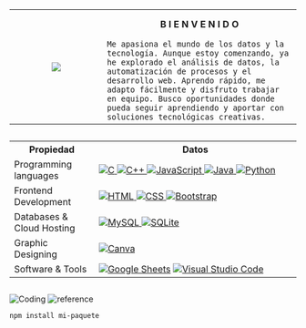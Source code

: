 
<table>
      <tr>
            <th rowspan="2" width="350">
             <img src="https://media1.giphy.com/media/v1.Y2lkPTc5MGI3NjExZ3V3cmxiN3hjZ3A3cGpienlnYmJpcGtkbjJ4ZDJxcTA0bTh1aHQxbyZlcD12MV9pbnRlcm5hbF9naWZfYnlfaWQmY3Q9Zw/NXnTlsbJ1cgK5mcQiU/giphy.gif">
            </th>
            <th width="650" height="50">B I E N V E N I D O</th>
      </tr>
      <tr>
            <td>
                  <code>Me apasiona el mundo de los datos y la tecnología. Aunque estoy comenzando, ya he explorado el análisis de datos, la automatización de procesos y el desarrollo web. Aprendo rápido, me adapto fácilmente y disfruto trabajar en equipo. Busco oportunidades donde pueda seguir aprendiendo y aportar con soluciones tecnológicas creativas.</code>
            </td>
      </tr>
</table>

##

<table>
      <tr>
            <th width="200">Propiedad</th>
            <th width="900" >Datos</th>
      </tr>
      <tr>
            <td>Programming languages</td>
            <td>
                  <a href="https://www.cprogramming.com/" target="_blank"> 
                        <img alt="C" src="https://img.shields.io/badge/C%20-%232370ED.svg?logo=c&logoColor=white">
                  </a>
                  <a href="https://www.w3schools.com/cpp/" target="_blank"> 
                        <img alt="C++" src="https://img.shields.io/badge/C++%20-%2300599C.svg?logo=c%2B%2B&logoColor=white">
                  </a>
                  <a href="https://developer.mozilla.org/en-US/docs/Web/JavaScript" target="_blank"> 
                        <img alt="JavaScript" src="https://img.shields.io/badge/JavaScript%20-%23F7DF1E.svg?logo=javascript&logoColor=black">
                  </a>
                  <a href="https://www.java.com" target="_blank"> 
                        <img alt="Java" src="https://img.shields.io/badge/Java-%23007396.svg?logo=java&logoColor=white">
                  </a>         
                  <a href="https://www.python.org" target="_blank">
                        <img alt="Python" src="https://img.shields.io/badge/Python%20-%2314354C.svg?logo=python&logoColor=white">
            </td>
      </tr>
      <tr>
            <td>Frontend Development</td>
            <td>
                  <a href="https://www.w3.org/html/" target="_blank"> 
                        <img alt="HTML" src="https://img.shields.io/badge/HTML5%20-%23E34F26.svg?logo=html5&logoColor=white">
                  </a>   
                  <a href="https://www.w3schools.com/css/" target="_blank">
                        <img alt="CSS" src="https://img.shields.io/badge/CSS%20-%231572B6.svg?logo=css3&logoColor=white">
                  </a> 
                  <a href="https://getbootstrap.com" target="_blank"> 
                        <img alt="Bootstrap" src="https://img.shields.io/badge/Bootstrap-%23563D7C.svg?style=flat&logo=bootstrap&logoColor=white"/>
                  </a>
            </td>
      </tr>
      <tr>
            <td>Databases & Cloud Hosting</td>
            <td>
                  <a href="https://www.mysql.com/">
                        <img alt="MySQL" src="https://img.shields.io/badge/MySQL-%2300f.svg?style=flat&llogo=mysql&logoColor=white">
                  </a>
                  <a href="https://www.sqlite.org/">
                        <img alt="SQLite" src ="https://img.shields.io/badge/sqlite-%2307405e.svg?style=flat&logo=sqlite&logoColor=white"/>
                  </a>
            </td>
      </tr>
      <tr>
            <td>Graphic Designing</td>
            <td>
                  <a href="#">
                        <img alt="Canva" src="https://img.shields.io/badge/Canva-%2300C4CC.svg?style=flat&logo=Canva&logoColor=white"/>
                  </a>
            </td>
      </tr>
      <tr>
            <td>Software & Tools</td>
            <td>
                  <a href="#"><img alt="Google Sheets" src="https://img.shields.io/badge/Google%20Sheets%20-%2334A853.svg?logo=google%20sheets&logoColor=white"></a>
                  <a href="#"><img alt="Visual Studio Code" src="https://img.shields.io/badge/Visual%20Studio%20Code-0078d7.svg?logo=visual-studio-code&logoColor=white"></a>
            </td>
      </tr>
</table>

##

![Coding](https://media3.giphy.com/media/v1.Y2lkPTc5MGI3NjExZ3JmNmIwcXI4cXdkOHgxdmQ3ZjhudzV0bzFvYnV1ZjUxcTBoeGppMyZlcD12MV9pbnRlcm5hbF9naWZfYnlfaWQmY3Q9Zw/2ZsmHUWecHSlqXLAyi/giphy.gif)
![reference](https://images.pexels.com/photos/33929358/pexels-photo-33929358.jpeg)

  <code>npm install mi-paquete</code>


<!--
https://media1.giphy.com/media/v1.Y2lkPTc5MGI3NjExZ3V3cmxiN3hjZ3A3cGpienlnYmJpcGtkbjJ4ZDJxcTA0bTh1aHQxbyZlcD12MV9pbnRlcm5hbF9naWZfYnlfaWQmY3Q9Zw/NXnTlsbJ1cgK5mcQiU/giphy.gif
https://media3.giphy.com/media/v1.Y2lkPTc5MGI3NjExZ3JmNmIwcXI4cXdkOHgxdmQ3ZjhudzV0bzFvYnV1ZjUxcTBoeGppMyZlcD12MV9pbnRlcm5hbF9naWZfYnlfaWQmY3Q9Zw/2ZsmHUWecHSlqXLAyi/giphy.gif
height (alto) - width (ancho)
-->
